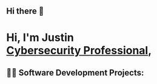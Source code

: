 ## Hi there 👋

<h1>Hi, I'm Justin <br/><a href="https://github.com/</a>, <a href="https://www.linkedin.com//">Cybersecurity Professional</a>, 

<h2>👨‍💻 Software Development Projects:</h2>


